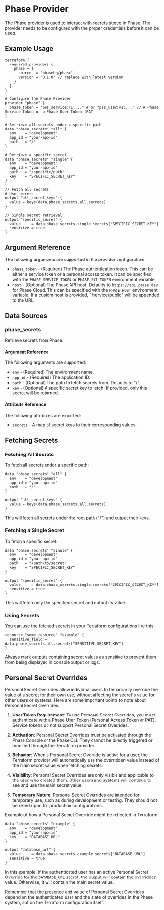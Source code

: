 # Phase Provider

The Phase provider is used to interact with secrets stored in Phase. The provider needs to be configured with the proper credentials before it can be used.

## Example Usage

```hcl
terraform {
  required_providers {
    phase = {
      source  = "phasehq/phase"
      version = "0.1.0" // replace with latest version
    }
  }
}

# Configure the Phase Provider
provider "phase" {
  phase_token = "pss_service:v1:..." # or "pss_user:v1:..." // A Phase Service Token or a Phase User Token (PAT)
}

# Retrieve all secrets under a specific path
data "phase_secrets" "all" {
  env    = "development"
  app_id = "your-app-id"
  path   = "/"
}

# Retrieve a specific secret
data "phase_secrets" "single" {
  env    = "development"
  app_id = "your-app-id"
  path   = "/specific/path"
  key    = "SPECIFIC_SECRET_KEY"
}

// Fetch all secrets
# Use secrets
output "all_secret_keys" {
  value = keys(data.phase_secrets.all.secrets)
}

// Single secret retrieval
output "specific_secret" {
  value     = data.phase_secrets.single.secrets["SPECIFIC_SECRET_KEY"]
  sensitive = true
}
```

## Argument Reference

The following arguments are supported in the provider configuration:

* `phase_token` - (Required) The Phase authentication token. This can be either a service token or a personal access token. It can be specified with the `PHASE_SERVICE_TOKEN` or `PHASE_PAT_TOKEN` environment variable.
* `host` - (Optional) The Phase API host. Defaults to `https://api.phase.dev` for Phase Cloud. This can be specified with the `PHASE_HOST` environment variable. If a custom host is provided, "/service/public" will be appended to the URL.

## Data Sources

### phase_secrets

Retrieve secrets from Phase.

#### Argument Reference

The following arguments are supported:

* `env` - (Required) The environment name.
* `app_id` - (Required) The application ID.
* `path` - (Optional) The path to fetch secrets from. Defaults to "/".
* `key` - (Optional) A specific secret key to fetch. If provided, only this secret will be returned.

#### Attribute Reference

The following attributes are exported:

* `secrets` - A map of secret keys to their corresponding values.

## Fetching Secrets

### Fetching All Secrets

To fetch all secrets under a specific path:

```hcl
data "phase_secrets" "all" {
  env    = "development"
  app_id = "your-app-id"
  path   = "/"
}

output "all_secret_keys" {
  value = keys(data.phase_secrets.all.secrets)
}
```

This will fetch all secrets under the root path ("/") and output their keys.

### Fetching a Single Secret

To fetch a specific secret:

```hcl
data "phase_secrets" "single" {
  env    = "development"
  app_id = "your-app-id"
  path   = "/path/to/secret"
  key    = "SPECIFIC_SECRET_KEY"
}

output "specific_secret" {
  value     = data.phase_secrets.single.secrets["SPECIFIC_SECRET_KEY"]
  sensitive = true
}
```

This will fetch only the specified secret and output its value.

### Using Secrets

You can use the fetched secrets in your Terraform configurations like this:

```hcl
resource "some_resource" "example" {
  sensitive_field = data.phase_secrets.all.secrets["SENSITIVE_SECRET_KEY"]
}
```

Always mark outputs containing secret values as sensitive to prevent them from being displayed in console output or logs.

## Personal Secret Overrides

Personal Secret Overrides allow individual users to temporarily override the value of a secret for their own use, without affecting the secret's value for other users or systems. Here are some important points to note about Personal Secret Overrides:

1. **User Token Requirement**: To use Personal Secret Overrides, you must authenticate with a Phase User Token (Personal Access Token or PAT). Service tokens do not support Personal Secret Overrides.

2. **Activation**: Personal Secret Overrides must be activated through the Phase Console or the Phase CLI. They cannot be directly triggered or modified through the Terraform provider.

3. **Behavior**: When a Personal Secret Override is active for a user, the Terraform provider will automatically use the overridden value instead of the main secret value when fetching secrets.

4. **Visibility**: Personal Secret Overrides are only visible and applicable to the user who created them. Other users and systems will continue to see and use the main secret value.

5. **Temporary Nature**: Personal Secret Overrides are intended for temporary use, such as during development or testing. They should not be relied upon for production configurations.

Example of how a Personal Secret Override might be reflected in Terraform:

```hcl
data "phase_secrets" "example" {
  env    = "development"
  app_id = "your-app-id"
  key    = "DATABASE_URL"
}

output "database_url" {
  value     = data.phase_secrets.example.secrets["DATABASE_URL"]
  sensitive = true
}
```

In this example, if the authenticated user has an active Personal Secret Override for the `DATABASE_URL` secret, the output will contain the overridden value. Otherwise, it will contain the main secret value.

Remember that the presence and value of Personal Secret Overrides depend on the authenticated user and the state of overrides in the Phase system, not on the Terraform configuration itself.